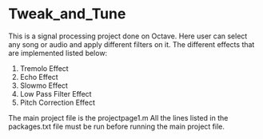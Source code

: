 # Tweak_and_Tune
This is a signal processing project done on Octave. Here user can select any song or audio and apply different filters on it. The different effects that are implemented listed below:
1) Tremolo Effect 
2) Echo Effect 
3) Slowmo Effect
4) Low Pass Filter Effect 
5) Pitch Correction Effect

The main project file is the projectpage1.m
All the lines listed in the packages.txt file must be run before running the main project file.
